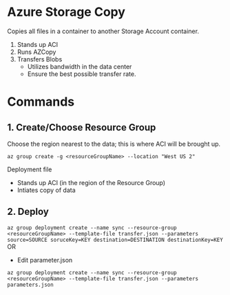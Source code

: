 # Azure Storage Copy
Copies all files in a container to another Storage Account container.

1. Stands up ACI
2. Runs AZCopy
3. Transfers Blobs
    - Utilizes bandwidth in the data center
    - Ensure the best possible transfer rate.

# Commands
## 1. Create/Choose Resource Group
Choose the region nearest to the data; this is where ACI will be brought up.

``
az group create -g <resourceGroupName> --location "West US 2"
``

Deployment file
- Stands up ACI (in the region of the Resource Group)
- Intiates copy of data

## 2. Deploy
``
az group deployment create --name sync --resource-group <resourceGroupName> --template-file transfer.json --parameters source=SOURCE soruceKey=KEY destination=DESTINATION destinationKey=KEY
``
OR
- Edit parameter.json

``
az group deployment create --name sync --resource-group <resourceGroupName> --template-file transfer.json --parameters parameters.json
``